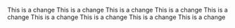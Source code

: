 This is a change
This is a change
This is a change
This is a change
This is a change
This is a change
This is a change
This is a change
This is a change